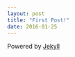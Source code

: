 ```yaml
---
layout: post
title: "First Post!"
date: 2016-01-25
---
```


Powered by [Jekyll](http://jekyllrb.com)
